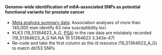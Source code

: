 #### Genome-wide identification of m6A-associated SNPs as potential functional variants for prostate cancer

* [Meta analysis summary data](http://practical.icr.ac.uk/blog/?page_id=8164): Association analyses of more than 140,000 men identify 63 new susceptibility loci
* KLK3 (19_51364623_A_G, [PSA](https://www.uniprot.org/uniprot/P07288)) in the raw data are mistakely recorded (19_51364623_A_G NA      NA      19      51364623  3.343e-47)
* Re-code and take the first column as the id resource (19_51364623_A_G) to match db153 SNPs

